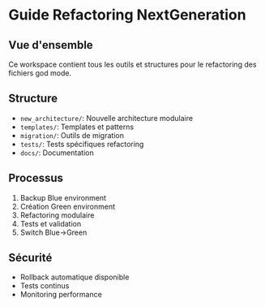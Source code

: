 # Guide Refactoring NextGeneration

## Vue d'ensemble
Ce workspace contient tous les outils et structures pour le refactoring des fichiers god mode.

## Structure
- `new_architecture/`: Nouvelle architecture modulaire
- `templates/`: Templates et patterns
- `migration/`: Outils de migration
- `tests/`: Tests spécifiques refactoring
- `docs/`: Documentation

## Processus
1. Backup Blue environment
2. Création Green environment 
3. Refactoring modulaire
4. Tests et validation
5. Switch Blue→Green

## Sécurité
- Rollback automatique disponible
- Tests continus
- Monitoring performance
